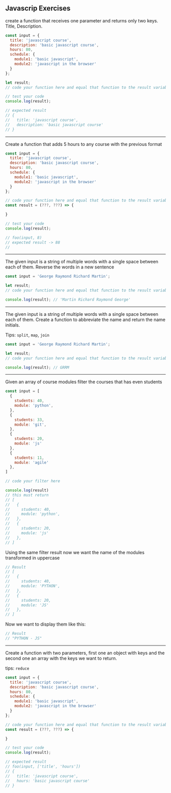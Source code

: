 ## Javascrip Exercises

create a function that receives one parameter and returns only two keys. Title, Description.

```js
const input = {
  title: 'javascript course',
  description: 'basic javascript course',
  hours: 80,
  schedule: {
    module1: 'basic javascript',
    module2: 'javascript in the browser'
  }
};

let result;
// code your function here and equal that function to the result variable

// test your code
console.log(result);

// expected result
// {
//   title: 'javascript course',
//   description: 'basic javascript course'
// }
```

---

Create a function that adds 5 hours to any course with the previous format

```js
const input = {
  title: 'javascript course',
  description: 'basic javascript course',
  hours: 80,
  schedule: {
    module1: 'basic javascript',
    module2: 'javascript in the browser'
  }
};

// code your function here and equal that function to the result variable
const result = (???, ???) => {

}

// test your code
console.log(result);

// foo(input, 8)
// expected result -> 88
// 
```

---

The given input is a string of multiple words with a single space between each of them. Reverse the words in a new sentence


```js
const input = 'George Raymond Richard Martin';

let result;
// code your function here and equal that function to the result variable

console.log(result); // 'Martin Richard Raymond George'
```

---

The given input is a string of multiple words with a single space between each of them. Create a function to abbreviate the name and return the name initials.

Tips: `split`, `map`, `join`

```js
const input = 'George Raymond Richard Martin';

let result;
// code your function here and equal that function to the result variable

console.log(result); // GRRM
```

---

Given an array of course modules filter the courses that has even students

```js
const input = [
  {
    students: 40,
    module: 'python',
  },
  {
    students: 33,
    module: 'git',
  },
  {
    students: 20,
    module: 'js'
  },
  {
    students: 11,
    module: 'agile'
  },
]

// code your filter here

console.log(result)
// this must return
// [
//   {
//     students: 40,
//     module: 'python',
//   },
//   {
//     students: 20,
//     module: 'js'
//   },
// ]
```

Using the same filter result now we want the name of the modules transformed in uppercase

```js
// Result
// [
//   {
//     students: 40,
//     module: 'PYTHON',
//   },
//   {
//     students: 20,
//     module: 'JS'
//   },
// ]
```

Now we want to display them like this:

```js
// Result
// "PYTHON - JS"
```

---

Create a function with two parameters, first one an object with keys and the second one an array with the keys we want to return.

tips: `reduce`

```js
const input = {
  title: 'javascript course',
  description: 'basic javascript course',
  hours: 80,
  schedule: {
    module1: 'basic javascript',
    module2: 'javascript in the browser'
  }
};

// code your function here and equal that function to the result variable
const result = (???, ???) => {

}

// test your code
console.log(result);

// expected result
// foo(input, ['title', 'hours'])
// {
//   title: 'javascript course',
//   hours: 'basic javascript course'
// }
```
